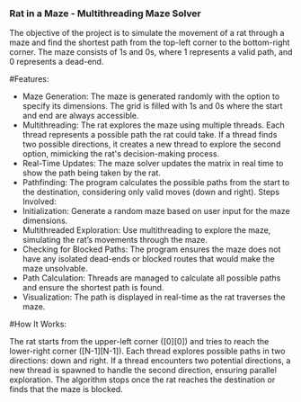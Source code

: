 ### Rat in a Maze - Multithreading Maze Solver

The objective of the project is to simulate the movement of a rat through a maze and find the shortest path from the top-left corner to the bottom-right corner. The maze consists of 1s and 0s, where 1 represents a valid path, and 0 represents a dead-end.



#Features:


- Maze Generation: The maze is generated randomly with the option to specify its dimensions. The grid is filled with 1s and 0s where the start and end are always accessible.
- Multithreading: The rat explores the maze using multiple threads. Each thread represents a possible path the rat could take. If a thread finds two possible directions, it creates a new thread to explore the second option, mimicking the rat's decision-making process.
- Real-Time Updates: The maze solver updates the matrix in real time to show the path being taken by the rat.
- Pathfinding: The program calculates the possible paths from the start to the destination, considering only valid moves (down and right).
Steps Involved:
- Initialization: Generate a random maze based on user input for the maze dimensions.
- Multithreaded Exploration: Use multithreading to explore the maze, simulating the rat’s movements through the maze.
- Checking for Blocked Paths: The program ensures the maze does not have any isolated dead-ends or blocked routes that would make the maze unsolvable.
- Path Calculation: Threads are managed to calculate all possible paths and ensure the shortest path is found.
- Visualization: The path is displayed in real-time as the rat traverses the maze.


#How It Works:

The rat starts from the upper-left corner ([0][0]) and tries to reach the lower-right corner ([N-1][N-1]).
Each thread explores possible paths in two directions: down and right.
If a thread encounters two potential directions, a new thread is spawned to handle the second direction, ensuring parallel exploration.
The algorithm stops once the rat reaches the destination or finds that the maze is blocked.


